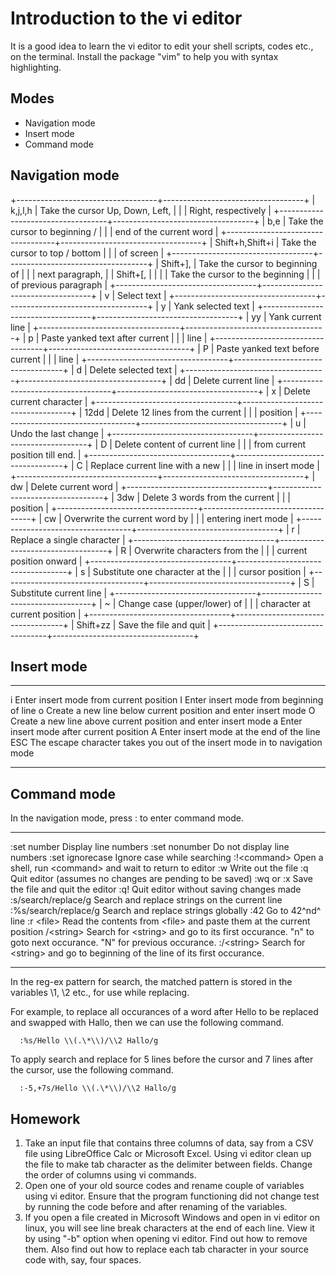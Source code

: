 # Introduction to the vi editor

It is a good idea to learn the vi editor to edit your shell scripts,
codes etc., on the terminal. Install the package "vim" to help you with
syntax highlighting.

## Modes 
 * Navigation mode
 * Insert mode 
 * Command mode

## Navigation mode

+-----------------------------------+-----------------------------------+
| k,j,l,h                           | Take the cursor Up, Down, Left,   |
|                                   | Right, respectively               |
+-----------------------------------+-----------------------------------+
| b,e                               | Take the cursor to beginning /    |
|                                   | end of the current word           |
+-----------------------------------+-----------------------------------+
| Shift+h,Shift+i                   | Take the cursor to top / bottom   |
|                                   | of screen                         |
+-----------------------------------+-----------------------------------+
| Shift+\],                         | Take the cursor to beginning of   |
|                                   | next paragraph,                   |
| Shift+\[,                         |                                   |
|                                   | Take the cursor to the beginning  |
|                                   | of previous paragraph             |
+-----------------------------------+-----------------------------------+
| v                                 | Select text                       |
+-----------------------------------+-----------------------------------+
| y                                 | Yank selected text                |
+-----------------------------------+-----------------------------------+
| yy                                | Yank current line                 |
+-----------------------------------+-----------------------------------+
| p                                 | Paste yanked text after current   |
|                                   | line                              |
+-----------------------------------+-----------------------------------+
| P                                 | Paste yanked text before current  |
|                                   | line                              |
+-----------------------------------+-----------------------------------+
| d                                 | Delete selected text              |
+-----------------------------------+-----------------------------------+
| dd                                | Delete current line               |
+-----------------------------------+-----------------------------------+
| x                                 | Delete current character          |
+-----------------------------------+-----------------------------------+
| 12dd                              | Delete 12 lines from the current  |
|                                   | position                          |
+-----------------------------------+-----------------------------------+
| u                                 | Undo the last change              |
+-----------------------------------+-----------------------------------+
| D                                 | Delete content of current line    |
|                                   | from current position till end.   |
+-----------------------------------+-----------------------------------+
| C                                 | Replace current line with a new   |
|                                   | line in insert mode               |
+-----------------------------------+-----------------------------------+
| dw                                | Delete current word               |
+-----------------------------------+-----------------------------------+
| 3dw                               | Delete 3 words from the current   |
|                                   | position                          |
+-----------------------------------+-----------------------------------+
| cw                                | Overwrite the current word by     |
|                                   | entering inert mode               |
+-----------------------------------+-----------------------------------+
| r                                 | Replace a single character        |
+-----------------------------------+-----------------------------------+
| R                                 | Overwrite characters from the     |
|                                   | current position onward           |
+-----------------------------------+-----------------------------------+
| s                                 | Substitute one character at the   |
|                                   | cursor position                   |
+-----------------------------------+-----------------------------------+
| S                                 | Substitute current line           |
+-----------------------------------+-----------------------------------+
| \~                                | Change case (upper/lower) of      |
|                                   | character at current position     |
+-----------------------------------+-----------------------------------+
| Shift+zz                          | Save the file and quit            |
+-----------------------------------+-----------------------------------+

## Insert mode

  ----- -----------------------------------------------------------------------------
  i     Enter insert mode from current position
  I     Enter insert mode from beginning of line
  o     Create a new line below current position and enter insert mode
  O     Create a new line above current position and enter insert mode
  a     Enter insert mode after current position
  A     Enter insert mode at the end of the line
  ESC   The escape character takes you out of the insert mode in to navigation mode
  ----- -----------------------------------------------------------------------------

## Command mode

In the navigation mode, press : to enter command mode.

  ---------------------- --------------------------------------------------------------------------------------------------------------
  :set number            Display line numbers
  :set nonumber          Do not display line numbers
  :set ignorecase        Ignore case while searching
  :!\<command\>          Open a shell, run \<command\> and wait to return to editor
  :w                     Write out the file
  :q                     Quit editor (assumes no changes are pending to be saved)
  :wq or :x              Save the file and quit the editor
  :q!                    Quit editor without saving changes made
  :s/search/replace/g    Search and replace strings on the current line
  :%s/search/replace/g   Search and replace strings globally
  :42                    Go to 42^nd^ line
  :r \<file\>            Read the contents from \<file\> and paste them at the current position
  /\<string\>            Search for \<string\> and go to its first occurance. "n" to goto next occurance. "N" for previous occurance.
  :/\<string\>           Search for \<string\> and go to beginning of the line of its first occurance.
  ---------------------- --------------------------------------------------------------------------------------------------------------

In the reg-ex pattern for search, the matched pattern is stored in the
variables \\1, \\2 etc., for use while replacing.

For example, to replace all occurances of a word after Hello to be
replaced and swapped with Hallo, then we can use the following command.

      :%s/Hello \\(.\*\\)/\\2 Hallo/g

To apply search and replace for 5 lines before the cursor and 7 lines
after the cursor, use the following command.

      :-5,+7s/Hello \\(.\*\\)/\\2 Hallo/g

## Homework

1. Take an input file that contains three columns of data, say from a CSV file using LibreOffice Calc or Microsoft Excel. Using vi editor clean up the file to make tab character as the delimiter between fields. Change the order of columns using vi commands.
2. Open one of your old source codes and rename couple of variables using vi editor. Ensure that the program functioning did not change test by running the code before and after renaming of the variables.
3. If you open a file created in Microsoft Windows and open in vi editor on linux, you will see line break characters at the end of each line. View it by using "-b" option when opening vi editor. Find out how to remove them. Also find out how to replace each tab character in your source code with, say, four spaces.

